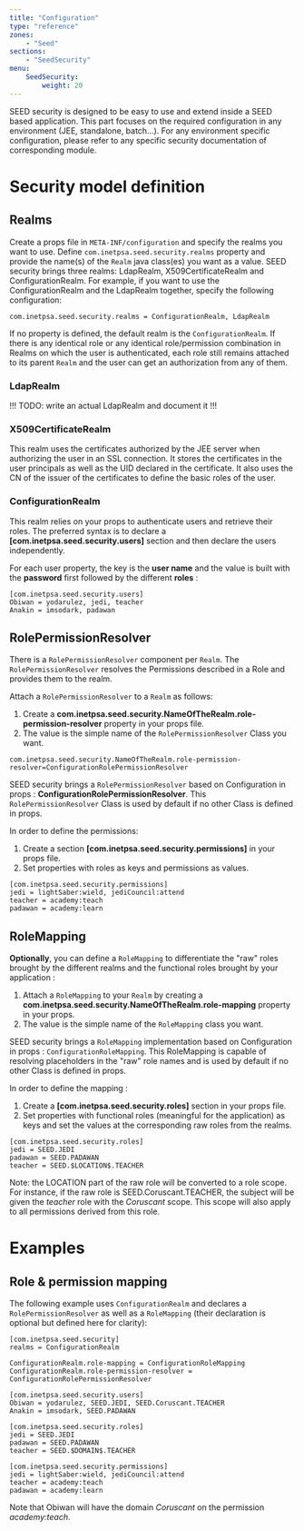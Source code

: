 ```yaml
---
title: "Configuration"
type: "reference"
zones:
    - "Seed"
sections:
    - "SeedSecurity"
menu:
    SeedSecurity:
        weight: 20
---
```


SEED security is designed to be easy to use and extend inside a SEED based application. This part focuses on the required
configuration in any environment (JEE, standalone, batch...). For any environment specific configuration, please refer to any specific security documentation of corresponding module.

# Security model definition

## Realms

Create a props file in `META-INF/configuration` and specify the realms you want to use. Define `com.inetpsa.seed.security.realms` 
property and provide the name(s) of the `Realm` java class(es) you want as a value. SEED security brings three realms:
LdapRealm, X509CertificateRealm and ConfigurationRealm. For example, if you want to use the ConfigurationRealm and the
LdapRealm together, specify the following configuration:

	com.inetpsa.seed.security.realms = ConfigurationRealm, LdapRealm

If no property is defined, the default realm is the `ConfigurationRealm`. If there is any identical role or any identical role/permission combination 
in Realms on which the user is authenticated, each role still remains attached to its parent `Realm` and the user can get an authorization from any of them.

### LdapRealm

!!! TODO: write an actual LdapRealm and document it !!!

### X509CertificateRealm

This realm uses the certificates authorized by the JEE server when authorizing the user in an SSL connection. It stores the certificates in the user principals as well as the UID declared in the certificate. It also uses the CN of the issuer of the certificates to define the basic roles of the user.

### ConfigurationRealm

This realm relies on your props to authenticate users and retrieve their roles. The preferred syntax is to declare a **[com.inetpsa.seed.security.users]** 
section and then declare the users independently. 

For each user property, the key is the **user name** and the value is built with the **password** first followed by the different **roles** :

	[com.inetpsa.seed.security.users]
	Obiwan = yodarulez, jedi, teacher
	Anakin = imsodark, padawan

## RolePermissionResolver

There is a `RolePermissionResolver` component per `Realm`. The `RolePermissionResolver` resolves the Permissions described in a Role and provides them to the realm.

Attach a `RolePermissionResolver` to a `Realm` as follows:

1. Create a **com.inetpsa.seed.security.NameOfTheRealm.role-permission-resolver** property in your props file.
2. The value is the simple name of the `RolePermissionResolver` Class you want.

```
com.inetpsa.seed.security.NameOfTheRealm.role-permission-resolver=ConfigurationRolePermissionResolver
```

SEED security brings a `RolePermissionResolver` based on Configuration in props :
**ConfigurationRolePermissionResolver**. 
This `RolePermissionResolver` Class is used by default if no other Class is defined in props.

In order to define the permissions:

1. Create a section **[com.inetpsa.seed.security.permissions]** in your props file. 
2. Set properties with roles as keys and permissions as values.

```
[com.inetpsa.seed.security.permissions]
jedi = lightSaber:wield, jediCouncil:attend
teacher = academy:teach
padawan = academy:learn
```

## RoleMapping

**Optionally**, you can define a `RoleMapping` to differentiate the "raw" roles brought by the different realms and the
functional roles brought by your application :

1. Attach a `RoleMapping` to your `Realm` by creating a **com.inetpsa.seed.security.NameOfTheRealm.role-mapping** property in your props. 
2. The value is the simple name of the `RoleMapping` class you want.

SEED security brings a `RoleMapping` implementation based on Configuration in props : `ConfigurationRoleMapping`. 
This RoleMapping is capable of resolving placeholders in the "raw" role names and is used by default if no other Class is defined in props.

In order to define the mapping :

1. Create a **[com.inetpsa.seed.security.roles]** section in your props file. 
2. Set properties with functional roles (meaningful for the application) as keys and set the values at the corresponding raw roles from the realms.

```
[com.inetpsa.seed.security.roles]
jedi = SEED.JEDI
padawan = SEED.PADAWAN
teacher = SEED.$LOCATION$.TEACHER
```

Note: the LOCATION part of the raw role will be converted to a role scope. For instance, if the raw role is SEED.Coruscant.TEACHER,
the subject will be given the *teacher* role with the *Coruscant* scope. This scope will also apply to all permissions
derived from this role.

# Examples

## Role & permission mapping

The following example uses `ConfigurationRealm` and declares a `RolePermissionResolver` as well as a `RoleMapping`
(their declaration is optional but defined here for clarity):

	[com.inetpsa.seed.security]
	realms = ConfigurationRealm
	
	ConfigurationRealm.role-mapping = ConfigurationRoleMapping
	ConfigurationRealm.role-permission-resolver = ConfigurationRolePermissionResolver
	
	[com.inetpsa.seed.security.users]
	Obiwan = yodarulez, SEED.JEDI, SEED.Coruscant.TEACHER
	Anakin = imsodark, SEED.PADAWAN
	
	[com.inetpsa.seed.security.roles]
	jedi = SEED.JEDI
	padawan = SEED.PADAWAN
	teacher = SEED.$DOMAIN$.TEACHER
	
	[com.inetpsa.seed.security.permissions]
	jedi = lightSaber:wield, jediCouncil:attend
	teacher = academy:teach
	padawan = academy:learn

Note that Obiwan will have the domain *Coruscant* on the permission *academy:teach*.
